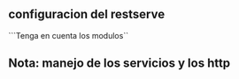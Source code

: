 ## configuracion del  restserve
```Tenga en cuenta los modulos``
## Nota: manejo de los servicios  y  los http